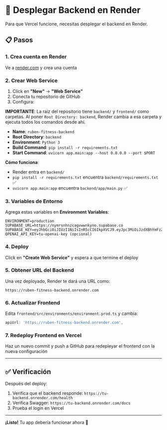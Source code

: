 # 🚀 Desplegar Backend en Render

Para que Vercel funcione, necesitas desplegar el backend en Render.

## 📋 Pasos

### 1. Crea cuenta en Render

Ve a [render.com](https://render.com) y crea una cuenta

### 2. Crear Web Service

1. Click en **"New"** → **"Web Service"**
2. Conecta tu repositorio de GitHub
3. Configura:

**IMPORTANTE**: La raíz del repositorio tiene `backend/` y `frontend/` como carpetas. Al poner `Root Directory: backend`, Render cambia a esa carpeta y ejecuta todos los comandos desde ahí.

   - **Name**: `ruben-fitness-backend`
   - **Root Directory**: `backend`
   - **Environment**: `Python 3`
   - **Build Command**: `pip install -r requirements.txt`
   - **Start Command**: `uvicorn app.main:app --host 0.0.0.0 --port $PORT`

**Cómo funciona**:
- Render entra en `backend/`
- `pip install -r requirements.txt` encuentra `backend/requirements.txt` ✅
- `uvicorn app.main:app` encuentra `backend/app/main.py` ✅

### 3. Variables de Entorno

Agrega estas variables en **Environment Variables**:

```
ENVIRONMENT=production
SUPABASE_URL=https://nymrsnhnzcagvwwnkyno.supabase.co
SUPABASE_KEY=eyJhbGciOiJIUzI1NiIsInR5cCI6IkpXVCJ9.eyJpc3MiOiJzdXBhYmFzZSIsInJlZiI6Im55bXJzbmhuemNhZ3Z3d25reW5vIiwicm9sZSI6InNlcnZpY2Vfcm9sZSIsImlhdCI6MTc2MTkzMjc2NiwiZXhwIjoyMDc3NTA4NzY2fQ.ged_tdZwochk2HsYKlrIr2_ZLNERaclBrTvYzrXNrxs
OPENAI_API_KEY=tu-openai-key (opcional)
```

### 4. Deploy

Click en **"Create Web Service"** y espera a que termine el deploy

### 5. Obtener URL del Backend

Una vez deployado, Render te dará una URL como:

```
https://ruben-fitness-backend.onrender.com
```

### 6. Actualizar Frontend

Edita `frontend/src/environments/environment.prod.ts` y cambia:

```typescript
apiUrl: 'https://ruben-fitness-backend.onrender.com',
```

### 7. Redeploy Frontend en Vercel

Haz un nuevo commit y push a GitHub para redepleyar el frontend con la nueva configuración

---

## ✅ Verificación

Después del deploy:

1. Verifica que el backend responde: `https://tu-backend.onrender.com/health`
2. Verifica Swagger: `https://tu-backend.onrender.com/docs`
3. Prueba el login en Vercel

---

**¡Listo!** Tu app debería funcionar ahora 🎉

